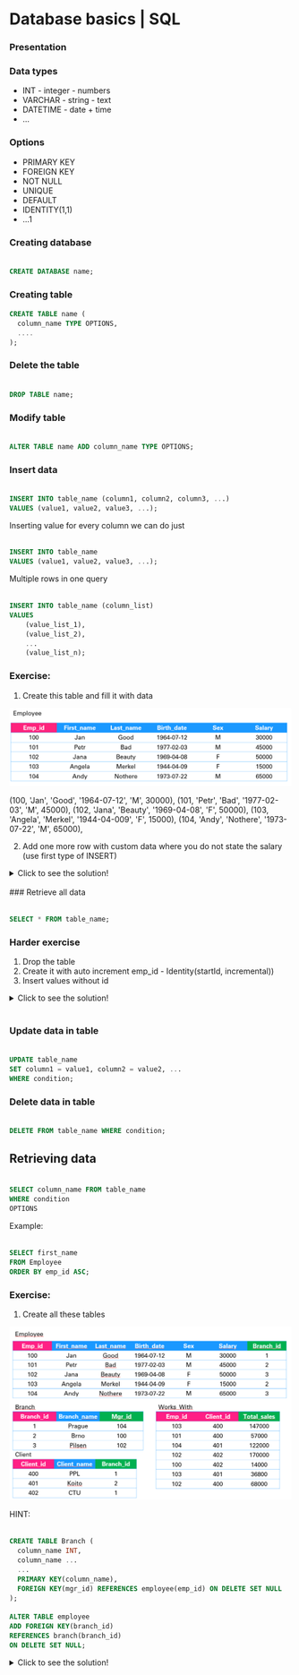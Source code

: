 # Database basics | SQL

### Presentation

### Data types
* INT - integer - numbers
* VARCHAR - string - text
* DATETIME - date + time
* ...

### Options
* PRIMARY KEY
* FOREIGN KEY
* NOT NULL
* UNIQUE
* DEFAULT
* IDENTITY(1,1)
* ...1

### Creating database

```SQL

CREATE DATABASE name;

```

### Creating table

```SQL
CREATE TABLE name (
  column_name TYPE OPTIONS,
  ....
);

```

### Delete the table 

```SQL

DROP TABLE name;

```

### Modify table

```SQL

ALTER TABLE name ADD column_name TYPE OPTIONS;

```

### Insert data
```SQL

INSERT INTO table_name (column1, column2, column3, ...)
VALUES (value1, value2, value3, ...);

```

Inserting value for every column we can do just
```SQL

INSERT INTO table_name
VALUES (value1, value2, value3, ...);

```

Multiple rows in one query 
```SQL

INSERT INTO table_name (column_list)
VALUES
    (value_list_1),
    (value_list_2),
    ...
    (value_list_n);
```

### Exercise:

1. Create this table and fill it with data

![Employee table](Employee_table.png)

(100, 'Jan', 'Good', '1964-07-12', 'M', 30000),
(101, 'Petr', 'Bad', '1977-02-03', 'M', 45000),
(102, 'Jana', 'Beauty', '1969-04-08', 'F', 50000),
(103, 'Angela', 'Merkel', '1944-04-009', 'F', 15000),
(104, 'Andy', 'Nothere', '1973-07-22', 'M', 65000),

2. Add one more row with custom data where you do not state the salary (use first type of INSERT)

<details><summary markdown="span">Click to see the solution!</summary>

```SQL

CREATE TABLE Employee (
	emp_id INT PRIMARY KEY,
	first_name VARCHAR(25),
	last_name VARCHAR(25),
	birth_date DATE,
	sex VARCHAR(1),
	salary INT
);

INSERT INTO Employee VALUES
(100, 'Jan', 'Good', '1964-07-12', 'M', 30000),
(101, 'Petr', 'Bad', '1977-02-03', 'M', 45000),
(102, 'Jana', 'Beauty', '1969-04-08', 'F', 50000),
(103, 'Angela', 'Merkel', '1944-04-09', 'F', 15000),
(104, 'Andy', 'Nothere', '1973-07-22', 'M', 65000);

INSERT INTO Employee(emp_id, first_name, last_name, birth_date, sex)
VALUES(105, 'Andy', 'Nothere', '1973-07-22', 'M');

```

</details>
</br>
### Retrieve all data

```SQL

SELECT * FROM table_name;

```

### Harder exercise

1. Drop the table
2. Create it with auto increment emp_id - Identity(startId, incremental))
3. Insert values without id

<details><summary markdown="span">Click to see the solution!</summary>

```SQL

DROP TABLE Employee;

CREATE TABLE Employee (
	emp_id INT IDENTITY(100,1) PRIMARY KEY,
	first_name VARCHAR(25),
	last_name VARCHAR(25),
	birth_date DATE,
	sex VARCHAR(1),
	salary INT
);

INSERT INTO Employee(first_name, last_name, birth_date, sex, salary)  VALUES
('Jan', 'Good', '1964-07-12', 'M', 30000),
('Petr', 'Bad', '1977-02-03', 'M', 45000),
('Jana', 'Beauty', '1969-04-08', 'F', 50000),
('Angela', 'Merkel', '1944-04-09', 'F', 15000),
('Andy', 'Nothere', '1973-07-22', 'M', 65000);

```

</details>
</br>

### Update data in table

```SQL

UPDATE table_name
SET column1 = value1, column2 = value2, ...
WHERE condition;

```

### Delete data in table

```SQL

DELETE FROM table_name WHERE condition;

```

## Retrieving data


```SQL

SELECT column_name FROM table_name
WHERE condition
OPTIONS

```

Example:

```SQL

SELECT first_name 
FROM Employee
ORDER BY emp_id ASC;

```

### Exercise:

1. Create all these tables 

![Database_schema](Database_schema.png)

HINT: 

```SQL

CREATE TABLE Branch (
  column_name INT,
  column_name ...
  ...
  PRIMARY KEY(column_name),
  FOREIGN KEY(mgr_id) REFERENCES employee(emp_id) ON DELETE SET NULL
);

ALTER TABLE employee
ADD FOREIGN KEY(branch_id)
REFERENCES branch(branch_id)
ON DELETE SET NULL;

```

<details><summary markdown="span">Click to see the solution!</summary>

```SQL

CREATE TABLE employee (
  emp_id INT PRIMARY KEY,
  first_name VARCHAR(40),
  last_name VARCHAR(40),
  birth_day DATE,
  sex VARCHAR(1),
  salary INT,
  branch_id INT
);

CREATE TABLE branch (
  branch_id INT PRIMARY KEY,
  branch_name VARCHAR(40),
  mgr_id INT,
  FOREIGN KEY(mgr_id) REFERENCES employee(emp_id) ON DELETE SET NULL
);

ALTER TABLE employee
ADD FOREIGN KEY(branch_id)
REFERENCES branch(branch_id)
ON DELETE SET NULL;

CREATE TABLE client (
  client_id INT PRIMARY KEY,
  client_name VARCHAR(40),
  branch_id INT,
  FOREIGN KEY(branch_id) REFERENCES branch(branch_id) ON DELETE SET NULL
);

CREATE TABLE works_with (
  emp_id INT,
  client_id INT,
  total_sales INT,
  PRIMARY KEY(emp_id, client_id),
  FOREIGN KEY(emp_id) REFERENCES employee(emp_id) ON DELETE CASCADE,
  FOREIGN KEY(client_id) REFERENCES client(client_id) ON DELETE CASCADE
);

```

</details>
</br>








